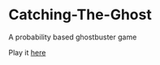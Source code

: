# Catching-The-Ghost
A probability based ghostbuster game

Play it <a href="https://lucid-hamilton-1f6f0f.netlify.app/" target="_blank">here</a>
